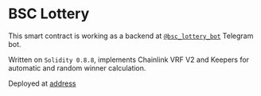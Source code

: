 # BSC Lottery

This smart contract is working as a backend at [`@bsc_lottery_bot`](https://t.me/bsc_lottery_bot) Telegram bot.

Written on `Solidity 0.8.8`, implements Chainlink VRF V2 and Keepers for automatic and random winner calculation.

Deployed at [address](https://bscscan.com/address/)

